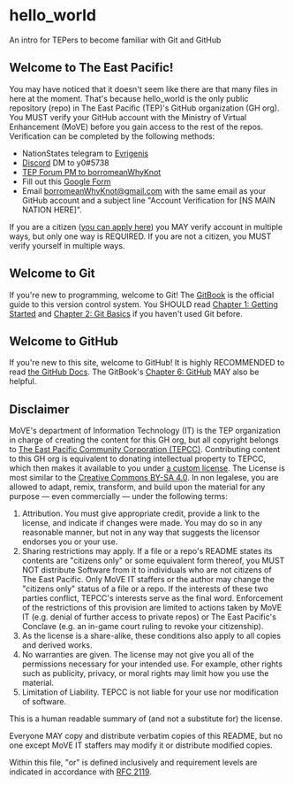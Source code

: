 # hello_world
An intro for TEPers to become familiar with Git and GitHub

## Welcome to The East Pacific!
You may have noticed that it doesn't seem like there are that many files in here at the moment. That's because hello_world is the only public repository (repo) in The East Pacific (TEP)'s GitHub organization (GH org). You MUST verify your GitHub account with the Ministry of Virtual Enhancement (MoVE) before you gain access to the rest of the repos. Verification can be completed by the following methods:
* NationStates telegram to [Evrigenis](https://www.nationstates.net/nation=evrigenis#composebutton)
* [Discord](https://discord.com/) DM to y0#5738 
* [TEP Forum PM to borromeanWhyKnot](https://forum.theeastpacific.com/memberlist.php?mode=viewprofile&u=4081)
* Fill out this [Google Form](https://docs.google.com/forms/d/1BGrKqRu51YLymoi0cgVn7DALdNmN79FsHs7T2HNJgRE/prefill)
* Email borromeanWhyKnot@gmail.com with the same email as your GitHub account and a subject line "Account Verification for [NS MAIN NATION HERE]".

If you are a citizen ([you can apply here](https://tep.li/citizenship)) you MAY verify account in multiple ways, but only one way is REQUIRED. If you are not a citizen, you MUST verify yourself in multiple ways.

## Welcome to Git
If you're new to programming, welcome to Git! The [GitBook](https://git-scm.com/book/en/v2) is the official guide to this version control system. You SHOULD read [Chapter 1: Getting Started](https://git-scm.com/book/en/v2/Getting-Started-About-Version-Control) and [Chapter 2: Git Basics](https://git-scm.com/book/en/v2/Getting-Started-Git-Basics) if you haven't used Git before.

## Welcome to GitHub
If you're new to this site, welcome to GitHub! It is highly RECOMMENDED to read [the GitHub Docs](https://docs.github.com/en/github/getting-started-with-github). The GitBook's [Chapter 6: GitHub](https://git-scm.com/book/en/v2/GitHub-Account-Setup-and-Configuration) MAY also be helpful.

## Disclaimer
MoVE's department of Information Technology (IT) is the TEP organization in charge of creating the content for this GH org, but all copyright belongs to [The East Pacific Community Corporation (TEPCC)](https://nonprofit.tep.li/home). Contributing content to this GH org is equivalent to donating intellectual property to TEPCC, which then makes it available to you under [a custom license](https://www.github.com/The-East-Pacific/hello_world/blob/master/LICENSE.md). The License is most similar to the [Creative Commons BY-SA 4.0](https://creativecommons.org/licenses/by-sa/4.0/). In non legalese, you are allowed to adapt, remix, transform, and build upon the material for any purpose — even commercially — under the following terms:
1. Attribution. You must give appropriate credit, provide a link to the license, and indicate if changes were made. You may do so in any reasonable manner, but not in any way that suggests the licensor endorses you or your use. 
2. Sharing restrictions may apply. If a file or a repo's README states its contents are "citizens only" or some equivalent form thereof, you MUST NOT distribute Software from it to individuals who are not citizens of The East Pacific. Only MoVE IT staffers or the author may change the "citizens only" status of a file or a repo. If the interests of these two parties conflict, TEPCC's interests serve as the final word. Enforcement of the restrictions of this provision are limited to actions taken by MoVE IT (e.g. denial of further access to private repos) or The East Pacific's Conclave (e.g. an in-game court ruling to revoke your citizenship).
3. As the license is a share-alike, these conditions also apply to all copies and derived works.
4. No warranties are given. The license may not give you all of the permissions necessary for your intended use. For example, other rights such as publicity, privacy, or moral rights may limit how you use the material.
5. Limitation of Liability. TEPCC is not liable for your use nor modification of software.

This is a human readable summary of (and not a substitute for) the license.

Everyone MAY copy and distribute verbatim copies of this README, but no one except MoVE IT staffers may modify it or distribute modified copies.

Within this file, "or" is defined inclusively and requirement levels are indicated in accordance with [RFC 2119](https://tools.ietf.org/html/rfc2119).
